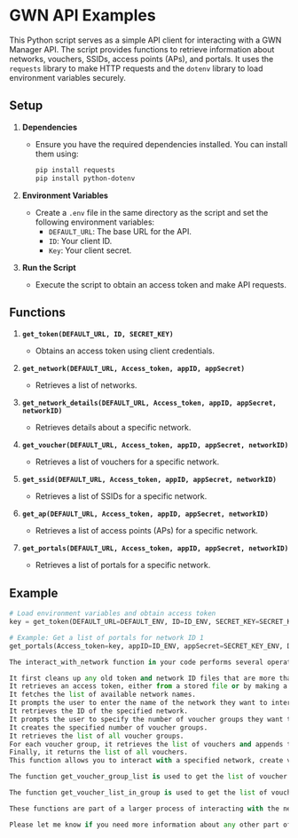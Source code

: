 # GWN API Examples 

This Python script serves as a simple API client for interacting with a GWN Manager API. The script provides functions to retrieve information about networks, vouchers, SSIDs, access points (APs), and portals. It uses the `requests` library to make HTTP requests and the `dotenv` library to load environment variables securely.

## Setup

1. **Dependencies**
   - Ensure you have the required dependencies installed. You can install them using:
     ```bash
     pip install requests
     pip install python-dotenv
     ```

2. **Environment Variables**
   - Create a `.env` file in the same directory as the script and set the following environment variables:
     - `DEFAULT_URL`: The base URL for the API.
     - `ID`: Your client ID.
     - `Key`: Your client secret.

3. **Run the Script**
   - Execute the script to obtain an access token and make API requests.

## Functions

1. **`get_token(DEFAULT_URL, ID, SECRET_KEY)`**
   - Obtains an access token using client credentials.

2. **`get_network(DEFAULT_URL, Access_token, appID, appSecret)`**
   - Retrieves a list of networks.

3. **`get_network_details(DEFAULT_URL, Access_token, appID, appSecret, networkID)`**
   - Retrieves details about a specific network.

4. **`get_voucher(DEFAULT_URL, Access_token, appID, appSecret, networkID)`**
   - Retrieves a list of vouchers for a specific network.

5. **`get_ssid(DEFAULT_URL, Access_token, appID, appSecret, networkID)`**
   - Retrieves a list of SSIDs for a specific network.

6. **`get_ap(DEFAULT_URL, Access_token, appID, appSecret, networkID)`**
   - Retrieves a list of access points (APs) for a specific network.

7. **`get_portals(DEFAULT_URL, Access_token, appID, appSecret, networkID)`**
   - Retrieves a list of portals for a specific network.


## Example

```python
# Load environment variables and obtain access token
key = get_token(DEFAULT_URL=DEFAULT_ENV, ID=ID_ENV, SECRET_KEY=SECRET_KEY_ENV)

# Example: Get a list of portals for network ID 1
get_portals(Access_token=key, appID=ID_ENV, appSecret=SECRET_KEY_ENV, DEFAULT_URL=DEFAULT_ENV, networkID=1)

The interact_with_network function in your code performs several operations related to network interaction. Here’s a high-level overview of what it does:

It first cleans up any old token and network ID files that are more than an hour old.
It retrieves an access token, either from a stored file or by making a request to get a new one.
It fetches the list of available network names.
It prompts the user to enter the name of the network they want to interact with.
It retrieves the ID of the specified network.
It prompts the user to specify the number of voucher groups they want to create and collects necessary details for each group.
It creates the specified number of voucher groups.
It retrieves the list of all voucher groups.
For each voucher group, it retrieves the list of vouchers and appends them to a list.
Finally, it returns the list of all vouchers.
This function allows you to interact with a specified network, create voucher groups, and retrieve information about vouchers within those groups. The returned list of vouchers can then be used for further operations as needed. Please note that this function involves user interaction for inputting network and voucher details.

The function get_voucher_group_list is used to get the list of voucher groups in a network. It makes a POST request to the /oapi/v1.0.0/voucher/list endpoint with the necessary parameters and returns the IDs of the voucher groups.

The function get_voucher_list_in_group is used to get the list of vouchers in a specific voucher group. It makes a POST request to the /oapi/v1.0.0/voucher/vouchers/list endpoint with the necessary parameters and returns the IDs of the vouchers in the group.

These functions are part of a larger process of interacting with the network, creating voucher groups, and retrieving voucher information. They are used within the interact_with_network function.

Please let me know if you need more information about any other part of the code.